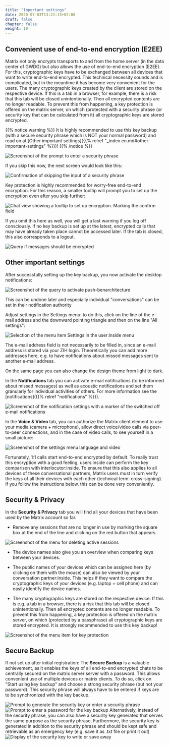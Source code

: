 ```yaml
---
title: "Important settings"
date: 2020-07-03T13:22:13+02:00
draft: false
chapter: false
weight: 10
---
```


## Convenient use of end-to-end encryption (E2EE)

Matrix not only encrypts transports to and from the home server (in the data center of GWDG) but also allows the use of end-to-end encryption (E2EE). For this, cryptographic keys have to be exchanged between all devices that want to write end-to-end encrypted. This technical necessity sounds and is complicated, but in the meantime it has become very convenient for the users. The many cryptographic keys created by the client are stored on the respective device. If this is a tab in a browser, for example, there is a risk that this tab will be closed unintentionally. Then all encrypted contents are no longer readable. To prevent this from happening, a key protection is offered on the matrix server, on which (protected with a security phrase (or security key that can be calculated from it) all cryptographic keys are stored encrypted. 

{{% notice warning %}}
It is highly recommended to use this key backup (with a secure security phrase which is NOT your normal password) and read on at [Other important settings]({{% relref "_index.en.md#other-important-settings" %}})!
{{% /notice %}}

![Screenshot of the prompt to enter a security phrase](/images/01_Restore-Session_en.png)

If you skip this now, the next screen would look like this:
   
![Confirmation of skipping the input of a security phrase](/images/03_Cancel-Restore_en.png)

Key protection is highly recommended for worry-free end-to-end encryption. For this reason, a smaller tooltip will prompt you to set up the encryption even after you skip further:
   
![Chat view showing a tooltip to set up encryption. Marking the confirm field](/images/04_Notification_en.png)

If you omit this here as well, you will get a last warning if you log off consciously. If no key backup is set up at the latest, encrypted calls that may have already taken place cannot be accessed later. If the tab is closed, this also corresponds to a logout.
   
![Query if messages should be encrypted](/images/05_Logout-Notify_en.png)

## Other important settings

After successfully setting up the key backup, you now activate the desktop notifications:
   
   ![Screenshot of the query to activate push-benarchitecture](/images/06_Enable-Notifications_en.png)

   This can be undone later and especially individual "conversations" can be set in their notification authority

Adjust settings in the Settings menu: to do this, click on the line of the e-mail address and the downward pointing triangle and then on the line "All settings":

![Selection of the menu item Settings in the user:inside menu](/images/06_Settings_en.png)

The e-mail address field is not necessarily to be filled in, since an e-mail address is stored via your ZIH login. Theoretically you can add more addresses here, e.g. to have notifications about missed messages sent to another e-mail address.

On the same page you can also change the design theme from light to dark.

In the **Notifications** tab you can activate e-mail notifications (to be informed about missed messages) as well as acoustic notifications and set them granularly for individual activities of others. For more information see the [notifications]({{% relref "notifications" %}}).

![Screenshot of the notification settings with a marker of the switched off e-mail notifications](/images/06_Settings-EMailNotify_en.png)

In the **Voice & Video** tab, you can authorize the Matrix client element to use your media (camera + microphone), allow direct voice/video calls via peer-to-peer connections, and in the case of video calls, to see yourself in a small picture:

![Screenshot of the settings menu language and video](/images/06_Settings-Media_en.png)

Fortunately, 1:1 calls start end-to-end encrypted by default. To really trust this encryption with a good feeling, users:inside can perform the key comparison with interlocutor:inside. To ensure that this also applies to all devices of these conversational partners, Matrix users must in turn verify the keys of all their devices with each other (technical term: cross-signing). If you follow the instructions below, this can be done very conveniently.

## Security & Privacy
In the **Security & Privacy** tab you will find all your devices that have been used by the Matrix account so far. 

* Remove any sessions that are no longer in use by marking the square box at the end of the line and clicking on the red button that appears.
  
![Screenshot of the menu for deleting active sessions](/images/09_Delete-Sessions_en.png)

* The device names also give you an overview when comparing keys between your devices. 

* The public names of your devices which can be assigned here (by clicking on them with the mouse) can also be viewed by your conversation partner:inside.  This helps if they want to compare the cryptographic keys of your devices (e.g. laptop + cell phone) and can easily identify the device names.

* The many cryptographic keys are stored on the respective device. If this is e.g. a tab in a browser, there is a risk that this tab will be closed unintentionally. Then all encrypted contents are no longer readable. To prevent this from happening, a key protection is offered on the matrix server, on which (protected by a passphrase) all cryptographic keys are stored encrypted. It is strongly recommended to use this key backup!

![Screenshot of the menu item for key protection](/images/10_Setup-Keystore_en.png)

## Secure Backup
If not set up after initial registration: The **Secure Backup** is a valuable achievement, as it enables the keys of all end-to-end encrypted chats to be centrally secured on the matrix server server with a password. This allows convenient use of multiple devices or matrix clients. To do so, click on "Start using key backup" and choose a strong security phrase (but not your password). This security phrase will always have to be entered if keys are to be synchronized with the key backup.

![Prompt to generate the security key or enter a security phrase](/images/11_Setup-Key_en.png)
![Prompt to enter a password for the key backup](/images/12_Enter-Key_en.png)
Alternatively, instead of the security phrase, you can also have a security key generated that serves the same purpose as the security phrase. Furthermore, the security key is generated in addition to the security phrase and should be kept safe and retrievable as an emergency key (e.g. save it as .txt file or print it out) 
![Display of the security key to write or save away](/images/13_Present-Key_en.png) 
